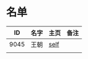 
# 名单

|  ID    |  名字    |  主页    | 备注     |
| ---- | ---- | ---- | ---- |
| 9045 | 王朝 |[self](9045.md)|      |
|      |      |      |      |

